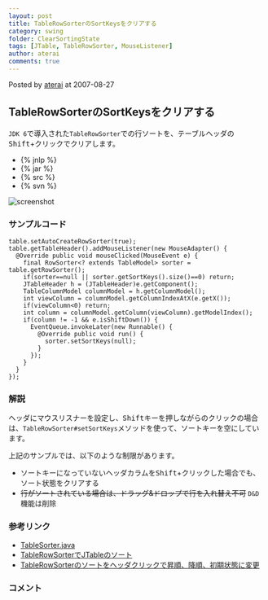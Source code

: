 ```yaml
---
layout: post
title: TableRowSorterのSortKeysをクリアする
category: swing
folder: ClearSortingState
tags: [JTable, TableRowSorter, MouseListener]
author: aterai
comments: true
---
```


Posted by [aterai](http://terai.xrea.jp/aterai.html) at 2007-08-27

## TableRowSorterのSortKeysをクリアする
`JDK 6`で導入された`TableRowSorter`での行ソートを、テーブルヘッダの<kbd>Shift</kbd>+クリックでクリアします。

- {% jnlp %}
- {% jar %}
- {% src %}
- {% svn %}

<!-- dummy comment line for breaking list -->

![screenshot](https://lh3.googleusercontent.com/_9Z4BYR88imo/TQTJF8YbgvI/AAAAAAAAAT0/NDSO1fqmVNw/s800/ClearSortingState.png)

### サンプルコード
<pre class="prettyprint"><code>table.setAutoCreateRowSorter(true);
table.getTableHeader().addMouseListener(new MouseAdapter() {
  @Override public void mouseClicked(MouseEvent e) {
    final RowSorter&lt;? extends TableModel&gt; sorter = table.getRowSorter();
    if(sorter==null || sorter.getSortKeys().size()==0) return;
    JTableHeader h = (JTableHeader)e.getComponent();
    TableColumnModel columnModel = h.getColumnModel();
    int viewColumn = columnModel.getColumnIndexAtX(e.getX());
    if(viewColumn&lt;0) return;
    int column = columnModel.getColumn(viewColumn).getModelIndex();
    if(column != -1 &amp;&amp; e.isShiftDown()) {
      EventQueue.invokeLater(new Runnable() {
        @Override public void run() {
          sorter.setSortKeys(null);
        }
      });
    }
  }
});
</code></pre>

### 解説
ヘッダにマウスリスナーを設定し、<kbd>Shift</kbd>キーを押しながらのクリックの場合は、`TableRowSorter#setSortKeys`メソッドを使って、ソートキーを空にしています。

上記のサンプルでは、以下のような制限があります。

- ソートキーになっていないヘッダカラムを<kbd>Shift</kbd>+クリックした場合でも、ソート状態をクリアする
- ~~行がソートされている場合は、ドラッグ&ドロップで行を入れ替え不可~~ `D&D`機能は削除

<!-- dummy comment line for breaking list -->

### 参考リンク
- [TableSorter.java](http://docs.oracle.com/javase/tutorial/uiswing/examples/components/TableSorterDemoProject/src/components/TableSorter.java)
- [TableRowSorterでJTableのソート](http://terai.xrea.jp/Swing/TableRowSorter.html)
- [TableRowSorterのソートをヘッダクリックで昇順、降順、初期状態に変更](http://terai.xrea.jp/Swing/TriStateSorting.html)

<!-- dummy comment line for breaking list -->

### コメント
